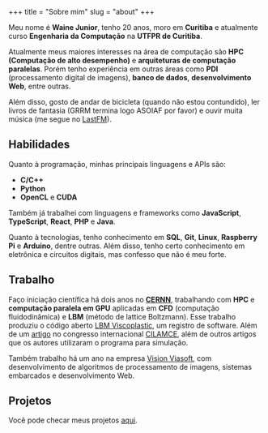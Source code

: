 +++
title = "Sobre mim"
slug = "about"
+++

Meu nome é **Waine Junior**, tenho 20 anos, moro em **Curitiba** e atualmente curso **Engenharia da Computação** na **UTFPR de Curitiba**.

Atualmente meus maiores interesses na área de computação são **HPC (Computação de alto desempenho)** e **arquiteturas de computação paralelas**. Porém tenho experiência em outras áreas como **PDI** (processamento digital de imagens), **banco de dados**, **desenvolvimento Web**, entre outras.

Além disso, gosto de andar de bicicleta (quando não estou contundido), ler livros de fantasia (GRRM termina logo ASOIAF por favor) e ouvir muita música (me segue no [LastFM](https://www.last.fm/user/jr_waine)).

## Habilidades

Quanto à programação, minhas principais linguagens e APIs são:

* **C/C++**
* **Python**
* **OpenCL** e **CUDA**

Também já trabalhei com linguagens e frameworks como **JavaScript**, **TypeScript**, **React**, **PHP** e **Java**.

Quanto à tecnologias, tenho conhecimento em **SQL**, **Git**, **Linux**, **Raspberry Pi** e **Arduino**, dentre outras.
Além disso, tenho certo conhecimento em eletrônica e circuitos digitais, mas confesso que não é meu forte.

## Trabalho

Faço iniciação científica há dois anos no **[CERNN](https://cernn.ct.utfpr.edu.br)**, trabalhando com **HPC** e **computação paralela em GPU** aplicadas em **CFD** (computação fluidodinâmica) e **LBM** (método de lattice Boltzmann). Esse trabalho produziu o código aberto [LBM Viscoplastic](https://github.com/jrwaine/LBM-CERNN), um registro de software. Além de um [artigo](https://www.researchgate.net/publication/341522565_PERFORMANCE_ANALYSIS_OF_THE_LATTICE_BOLTZMANN_METHOD_IMPLEMENTATION_ON_GPU) no congresso internacional [CILAMCE](https://www.cilamce2019.com.br), além de outros artigos que os autores utilizaram o programa para simulação.

Também trabalho há um ano na empresa [Vision Viasoft](https://viasoft.com.br/vision/), com desenvolvimento de algoritmos de processamento de imagens, sistemas embarcados e desenvolvimento Web.

## Projetos

Você pode checar meus projetos [aqui](/projects).